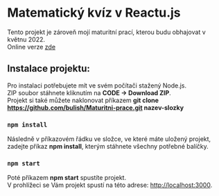 # Matematický kvíz v Reactu.js

Tento projekt je zároveň mojí maturitní prací, kterou budu obhajovat v květnu 2022. \
Online verze [zde](https://matematicky-kviz.netlify.app/)

## Instalace projektu:

Pro instalaci potřebujete mít ve svém počítači stažený Node.js. \
ZIP soubor stáhnete kliknutím na **CODE &rarr; Download ZIP**. \
Projekt si také můžete naklonovat příkazem **git clone https://github.com/bulish/Maturitni-prace.git nazev-slozky**

### `npm install`

Následně v příkazovém řádku ve složce, ve které máte uložený projekt, zadejte příkaz **npm install**, kterým stáhnete všechny potřebné balíčky.

### `npm start`

Poté příkazem **npm start** spustíte projekt.\
V prohlížeci se Vám projekt spustí na této adrese: [http://localhost:3000](http://localhost:3000).
